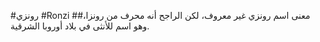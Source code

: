 #رونزي
#Ronzi
##معنى اسم رونزي غير معروف، لكن الراجح أنه محرف من رونزا، وهو اسم للأنثى في بلاد أوروبا الشرقية.
